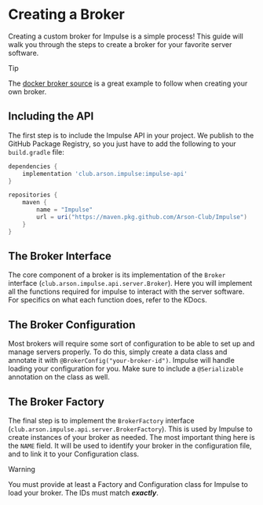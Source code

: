 # Creating a Broker

Creating a custom broker for Impulse is a simple process! This guide will walk you through the steps to create a broker
for your favorite server software.

> [!TIP]
> The [docker broker source](https://github.com/Arson-Club/Impulse/tree/main/docker-broker) is a great example to follow
> when creating your own broker.

## Including the API

The first step is to include the Impulse API in your project. We publish to the GitHub Package Registry, so you just
have to add the following to your `build.gradle` file:

```groovy
dependencies {
    implementation 'club.arson.impulse:impulse-api'
}

repositories {
    maven {
        name = "Impulse"
        url = uri("https://maven.pkg.github.com/Arson-Club/Impulse")
    }
}
```

## The Broker Interface

The core component of a broker is its implementation of the `Broker` interface (`club.arson.impulse.api.server.Broker`).
Here you will implement all the functions required for impulse to interact with the server software. For specifics on
what each function does, refer to the KDocs.

## The Broker Configuration

Most brokers will require some sort of configuration to be able to set up and manage servers properly. To do this,
simply create a data class and annotate it with `@BrokerConfig("your-broker-id")`. Impulse will handle loading your
configuration for you. Make sure to include a `@Serializable` annotation on the class as well.

## The Broker Factory

The final step is to implement the `BrokerFactory` interface (`club.arson.impulse.api.server.BrokerFactory`). This is
used by Impulse to create instances of your broker as needed. The most important thing here is the `NAME` field. It will
be used to identify your broker in the configuration file, and to link it to your Configuration class.

> [!WARNING]
> You must provide at least a Factory and Configuration class for Impulse to load your broker. The IDs must match
> ***exactly***.